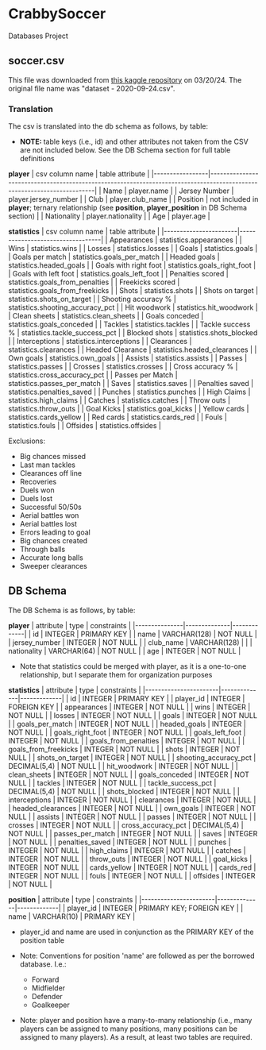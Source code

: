 # CrabbySoccer
Databases Project

## soccer.csv
This file was downloaded from [this kaggle repository](https://www.kaggle.com/code/desalegngeb/english-premier-league-players-statistics/input) on 03/20/24. The original file name was "dataset - 2020-09-24.csv".

### Translation
The csv is translated into the db schema as follows, by table:

* <b>NOTE: </b> table keys (i.e., id) and other attributes not
    taken from the CSV are not included below. See the
    DB Schema section for full table definitions


<b>player</b>
| csv column name | table attribute                                                                                                        |
|-----------------|------------------------------------------------------------------------------------------------------------------------|
| Name            | player.name                                                                                                            |
| Jersey Number   | player.jersey_number                                                                                                   |
| Club            | player.club_name                                                                                                       |
| Position        | not included in <b>player</b>; ternary relationship (see <b>position</b>, <b>player_position</b> in DB Schema section) |
| Nationality     | player.nationality                                                                                                     |
| Age             | player.age                                                                                                             |


<b>statistics</b>
| csv column name       | table attribute                  |
|-----------------------|----------------------------------|
| Appearances           | statistics.appearances           |
| Wins                  | statistics.wins                  |
| Losses                | statistics.losses                |
| Goals                 | statistics.goals                 |
| Goals per match       | statistics.goals_per_match       |
| Headed goals          | statistics.headed_goals          |
| Goals with right foot | statistics.goals_right_foot      |
| Goals with left foot  | statistics.goals_left_foot       |
| Penalties scored      | statistics.goals_from_penalties  |
| Freekicks scored      | statistics.goals_from_freekicks  |
| Shots                 | statistics.shots                 |
| Shots on target       | statistics.shots_on_target       |
| Shooting accuracy %   | statistics.shooting_accuracy_pct |
| Hit woodwork          | statistics.hit_woodwork          |
| Clean sheets          | statistics.clean_sheets          |
| Goals conceded        | statistics.goals_conceded        |
| Tackles               | statistics.tackles               |
| Tackle success %      | statistics.tackle_success_pct    |
| Blocked shots         | statistics.shots_blocked         |
| Interceptions         | statistics.interceptions         |
| Clearances            | statistics.clearances            |
| Headed Clearance      | statistics.headed_clearances     |
| Own goals             | statistics.own_goals             |
| Assists               | statistics.assists               |
| Passes                | statistics.passes                |
| Crosses               | statistics.crosses               |
| Cross accuracy %      | statistics.cross_accuracy_pct    |
| Passes per Match      | statistics.passes_per_match      |
| Saves                 | statistics.saves                 |
| Penalties saved       | statistics.penalties_saved       |
| Punches               | statistics.punches               |
| High Claims           | statistics.high_claims           |
| Catches               | statistics.catches               |
| Throw outs            | statistics.throw_outs            |
| Goal Kicks            | statistics.goal_kicks            |
| Yellow cards          | statistics.cards_yellow          |
| Red cards             | statistics.cards_red             |
| Fouls                 | statistics.fouls                 |
| Offsides              | statistics.offsides              |

Exclusions:
* Big chances missed
* Last man tackles
* Clearances off line
* Recoveries
* Duels won
* Duels lost
* Successful 50/50s
* Aerial battles won
* Aerial battles lost
* Errors leading to goal
* Big chances created
* Through balls
* Accurate long balls
* Sweeper clearances
    
## DB Schema

The DB Schema is as follows, by table:

<b>player</b>
| attribute     | type         | constraints |
|---------------|--------------|-------------|
| id            | INTEGER      | PRIMARY KEY |
| name          | VARCHAR(128) | NOT NULL    |
| jersey_number | INTEGER      | NOT NULL    |
| club_name     | VARCHAR(128) |             |
| nationality   | VARCHAR(64)  | NOT NULL    |
| age           | INTEGER      | NOT NULL    |

* Note that statistics could be merged with player, as it is a one-to-one relationship, but I separate them for organization purposes

<b>statistics</b>
| attribute             | type         | constraints |
|-----------------------|--------------|-------------|
| id                    | INTEGER      | PRIMARY KEY |
| player_id             | INTEGER      | FOREIGN KEY |
| appearances           | INTEGER      | NOT NULL    |
| wins                  | INTEGER      | NOT NULL    |
| losses                | INTEGER      | NOT NULL    |
| goals                 | INTEGER      | NOT NULL    |
| goals_per_match       | INTEGER      | NOT NULL    |
| headed_goals          | INTEGER      | NOT NULL    |
| goals_right_foot      | INTEGER      | NOT NULL    |
| goals_left_foot       | INTEGER      | NOT NULL    |
| goals_from_penalties  | INTEGER      | NOT NULL    |
| goals_from_freekicks  | INTEGER      | NOT NULL    |
| shots                 | INTEGER      | NOT NULL    |
| shots_on_target       | INTEGER      | NOT NULL    |
| shooting_accuracy_pct | DECIMAL(5,4) | NOT NULL    |
| hit_woodwork          | INTEGER      | NOT NULL    |
| clean_sheets          | INTEGER      | NOT NULL    |
| goals_conceded        | INTEGER      | NOT NULL    |
| tackles               | INTEGER      | NOT NULL    |
| tackle_success_pct    | DECIMAL(5,4) | NOT NULL    |
| shots_blocked         | INTEGER      | NOT NULL    |
| interceptions         | INTEGER      | NOT NULL    |
| clearances            | INTEGER      | NOT NULL    |
| headed_clearances     | INTEGER      | NOT NULL    |
| own_goals             | INTEGER      | NOT NULL    |
| assists               | INTEGER      | NOT NULL    |
| passes                | INTEGER      | NOT NULL    |
| crosses               | INTEGER      | NOT NULL    |
| cross_accuracy_pct    | DECIMAL(5,4) | NOT NULL    |
| passes_per_match      | INTEGER      | NOT NULL    |
| saves                 | INTEGER      | NOT NULL    |
| penalties_saved       | INTEGER      | NOT NULL    |
| punches               | INTEGER      | NOT NULL    |
| high_claims           | INTEGER      | NOT NULL    |
| catches               | INTEGER      | NOT NULL    |
| throw_outs            | INTEGER      | NOT NULL    |
| goal_kicks            | INTEGER      | NOT NULL    |
| cards_yellow          | INTEGER      | NOT NULL    |
| cards_red             | INTEGER      | NOT NULL    |
| fouls                 | INTEGER      | NOT NULL    |
| offsides              | INTEGER      | NOT NULL    |

<b>position</b>
| attribute             | type         | constraints |
|-----------------------|--------------|-------------|
| player_id             | INTEGER      | PRIMARY KEY; FOREIGN KEY |
| name                  | VARCHAR(10)  | PRIMARY KEY |
* player_id and name are used in conjunction as the PRIMARY KEY of the position table
* Note: Conventions for position 'name' are followed as per the borrowed database. I.e.:
    * Forward
    * Midfielder
    * Defender
    * Goalkeeper


* Note: player and position have a many-to-many relationship (i.e., many players can be assigned to many positions, many positions can be assigned to many players).
    As a result, at least two tables are required. 


